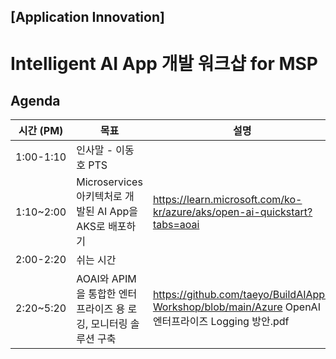 ## [Application Innovation]
# Intelligent AI App 개발 워크샵 for MSP

## Agenda

|시간 (PM)|목표|설명|
|------|---|---|
|1:00-1:10|	인사말 - 이동호 PTS|
|1:10~2:00|	Microservices 아키텍처로 개발된 AI App을 AKS로 배포하기|https://learn.microsoft.com/ko-kr/azure/aks/open-ai-quickstart?tabs=aoai|
|2:00-2:20|	쉬는 시간 |
|2:20~5:20|	AOAI와 APIM을 통합한 엔터프라이즈 용 로깅, 모니터링 솔루션 구축|	https://github.com/taeyo/BuildAIApp-Workshop/blob/main/Azure OpenAI 엔터프라이즈 Logging 방안.pdf|
